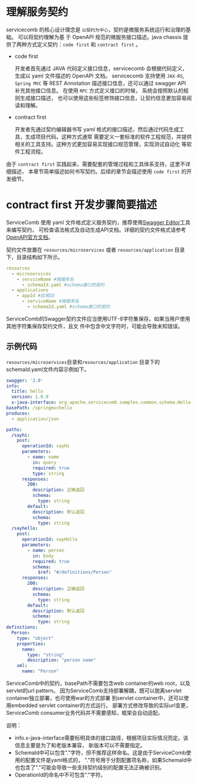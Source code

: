 # 理解服务契约

servicecomb 的核心设计理念是 `以契约为中心`，契约是微服务系统运行和治理的基础。 可以将契约理解为基
于 OpenAPI 规范的微服务接口描述。java chassis 提供了两种方式定义契约：`code first` 和
 `contract first` 。

* code first

  开发者首先通过 JAVA 代码定义接口信息，servicecomb 会根据代码定义，生成以 yaml 文件描述的 OpenAPI
  文档。 servicecomb 支持使用 `JAX-RS`, `Spring MVC` 等  REST Annotation 描述接口信息，还可以通过
  swagger API 补充其他接口信息。 在使用 `RPC` 方式定义接口的时候， 系统会按照默认的规则生成接口描述，
  也可以使用这些标签修饰接口信息，让契约信息更加容易阅读和理解。

* contract first

  开发者先通过契约编辑器书写 yaml 格式的接口描述，然后通过代码生成工具，生成项目代码。这种方式通常
  需要定义一套标准的软件工程规范，并提供相关的工具支持。这种方式更加容易实现接口规范管理，实现测试自动化
  等软件工程流程。

由于 `contract first` 实践起来，需要配套的管理过程和工具体系支持，这里不详细描述，
本章节简单描述如何书写契约。后续的章节会描述使用 `code first` 的开发细节。

# contract first 开发步骤简要描述

ServiceComb 使用 yaml 文件格式定义服务契约，推荐使用[Swagger Editor](http://editor.swagger.io/#/)工具来编写契约，
可检查语法格式及自动生成API文档。详细的契约文件格式请参考[OpenAPI官方文档](https://github.com/OAI/OpenAPI-Specification/blob/master/versions/2.0.md)。

契约文件放置在 `resources/microservices` 或者 `resources/application` 目录下，目录结构如下所示。

```yaml
resources
  - microservices  
    - serviceName #微服务名  
      - schemaId.yaml #schema接口的契约
  - applications  
    - appId #应用ID  
      - serviceName #微服务名  
        - schemaId.yaml #schema接口的契约
```

ServiceComb的Swagger契约文件应当使用UTF-8字符集保存。如果当用户使用其他字符集保存契约文件，且文
件中包含中文字符时，可能会导致未知错误。

## 示例代码

`resources/microservices`目录和`resources/application` 目录下的schemaId.yaml文件内容示例如下。

```yaml
swagger: '2.0'
info:
  title: hello
  version: 1.0.0
  x-java-interface: org.apache.servicecomb.samples.common.schema.Hello
basePath: /springmvchello
produces:
  - application/json

paths:
  /sayhi:
    post:
      operationId: sayHi
      parameters:
        - name: name
          in: query
          required: true
          type: string
      responses:
        200:
          description: 正确返回
          schema:
            type: string
        default:
          description: 默认返回
          schema:
            type: string
  /sayhello:
    post:
      operationId: sayHello
      parameters:
        - name: person
          in: body
          required: true
          schema:
            $ref: "#/definitions/Person"
      responses:
        200:
          description: 正确返回
          schema:
            type: string
        default:
          description: 默认返回
          schema:
            type: string
definitions:
  Person:
    type: "object"
    properties:
      name:
        type: "string"
        description: "person name"
    xml:
      name: "Person"
```

ServiceComb中的契约，basePath不需要包含web container的web root，以及servlet的url pattern。
因为ServiceComb支持部署解耦，既可以脱离servlet container独立部署，也可使用war的方式部署
到servlet container中，还可以使用embedded servlet container的方式运行。
部署方式修改导致的实际url变更，ServiceComb consumer业务代码并不需要感知，框架会自动适配。 

说明：

  * info.x-java-interface需要标明具体的接口路径，根据项目实际情况而定。该信息主要是为了和老版本兼容，
    新版本可以不需要指定。
  * SchemaId中可以包含"."字符，但不推荐这样命名。这是由于ServiceComb使用的配置文件是yaml格式的，
    "."符号用于分割配置项名称，如果SchemaId中也包含了"."可能会导致一些支持契约级别的配置无法正确被识别。
  * OperationId的命名中不可包含"."字符。



